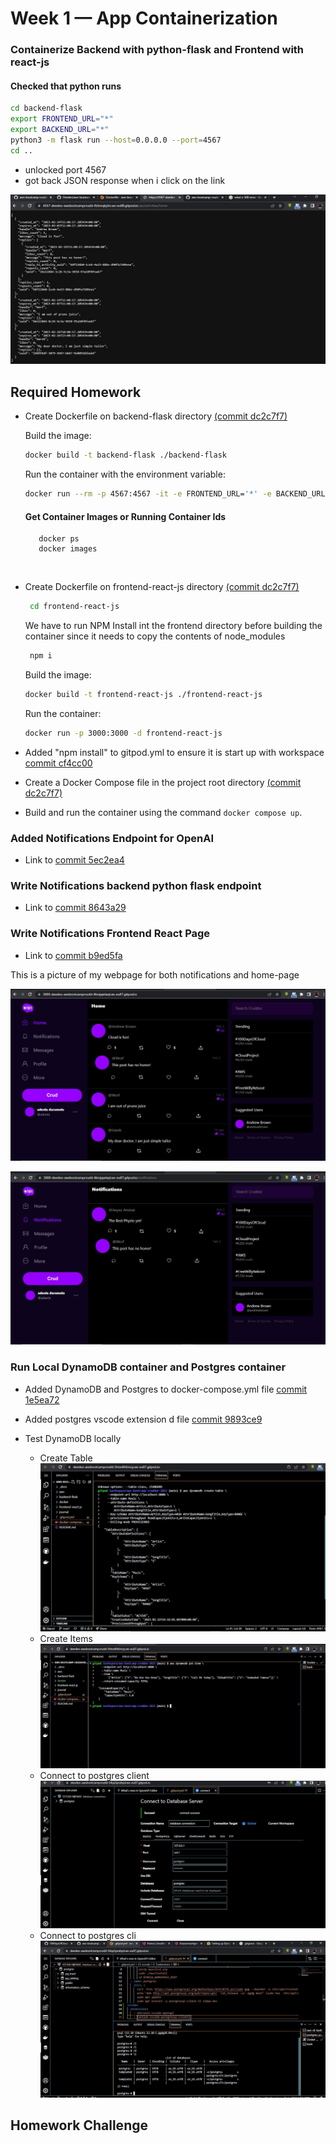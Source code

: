 # Week 1 — App Containerization

### Containerize Backend  with python-flask and Frontend with react-js

#### Checked that python runs

```sh
cd backend-flask
export FRONTEND_URL="*"
export BACKEND_URL="*"
python3 -m flask run --host=0.0.0.0 --port=4567
cd ..
```

- unlocked port 4567
- got back JSON response when i click on the link

![json Response image](https://github.com/Deedeo/aws-bootcamp-cruddur-2023/blob/main/journal/assets/end-point.JPG)

## Required Homework

- Create Dockerfile on backend-flask directory [(commit dc2c7f7)](https://github.com/Deedeo/aws-bootcamp-cruddur-2023/commit/dc2c7f7a259d77d9dbb4076a5b50ca346b95a994)
  
  Build the image:
  ```sh
  docker build -t backend-flask ./backend-flask
  ```
  Run the container with the environment variable:
  ```sh
  docker run --rm -p 4567:4567 -it -e FRONTEND_URL='*' -e BACKEND_URL='*' backend-flask
  ```
 
   #### Get Container Images or Running Container Ids

  ```
     docker ps
     docker images
  ```
  ![]()
  
- Create Dockerfile on frontend-react-js directory [(commit dc2c7f7)](https://github.com/Deedeo/aws-bootcamp-cruddur-2023/commit/dc2c7f7a259d77d9dbb4076a5b50ca346b95a994)

   ```sh
    cd frontend-react-js 
   ```
    We have to run NPM Install int the frontend directory before building the container since it needs to copy the contents of node_modules
   ```sh
    npm i 
   ```

  Build the image:
  ```sh
  docker build -t frontend-react-js ./frontend-react-js
  ```
  Run the container:
  ```sh
  docker run -p 3000:3000 -d frontend-react-js
  ```
- Added "npm install" to gitpod.yml to ensure it is start up with workspace
[commit cf4cc00](https://github.com/Deedeo/aws-bootcamp-cruddur-2023/commit/cf4cc00e50724ead118bde230eba75fdeb45833e) 
 
- Create a Docker Compose file in the project root directory [(commit dc2c7f7)](https://github.com/Deedeo/aws-bootcamp-cruddur-2023/commit/dc2c7f7a259d77d9dbb4076a5b50ca346b95a994)
  
- Build and run the container using the command `docker compose up`.
 
  
  
### Added Notifications Endpoint for OpenAI
- Link to [commit 5ec2ea4](https://github.com/Deedeo/aws-bootcamp-cruddur-2023/commit/5ec2ea42fb10f10f01275d420145cd29df70ca89)

### Write Notifications backend python flask endpoint
- Link to [commit 8643a29](https://github.com/Deedeo/aws-bootcamp-cruddur-2023/commit/8643a29b8dbf21ba8effd8bf940f131c77d2fe06)

### Write Notifications Frontend React Page
- Link to [commit b9ed5fa](https://github.com/Deedeo/aws-bootcamp-cruddur-2023/commit/b9ed5fa1ef2eac8ec4061f2ee7ae64070afdab47)

This is a picture of my webpage for both notifications and home-page

![HomePage](https://github.com/Deedeo/aws-bootcamp-cruddur-2023/blob/main/journal/assets/home-page.JPG)

![Notifications](https://github.com/Deedeo/aws-bootcamp-cruddur-2023/blob/main/journal/assets/notification.JPG)

### Run Local DynamoDB container and Postgres container
- Added DynamoDB and Postgres to docker-compose.yml file [commit 1e5ea72](https://github.com/Deedeo/aws-bootcamp-cruddur-2023/commit/1e5ea7265f9293b13e00cd3fbcb57050c701d88c)


- Added postgres vscode extension d file [commit 9893ce9](https://github.com/Deedeo/aws-bootcamp-cruddur-2023/commit/9893ce9009dba2edab4d62d641c219da72b224e6)

  
- Test DynamoDB locally
  - Create Table
    ![Table](https://github.com/Deedeo/aws-bootcamp-cruddur-2023/blob/main/journal/assets/dynamo.JPG)
  - Create Items
    ![Items](https://github.com/Deedeo/aws-bootcamp-cruddur-2023/blob/main/journal/assets/table.JPG)
  - Connect to postgres client
    ![postgres client](https://github.com/Deedeo/aws-bootcamp-cruddur-2023/blob/main/journal/assets/dbserver.JPG)
  - Connect to postgres cli
    ![postgres](https://github.com/Deedeo/aws-bootcamp-cruddur-2023/blob/main/journal/assets/psql.JPG)
    

## Homework Challenge
  
  
  
  

